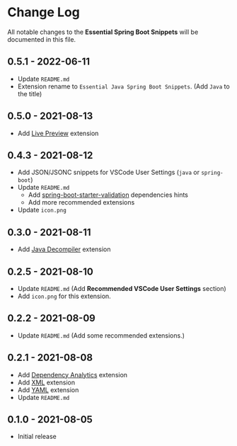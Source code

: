 # Change Log

All notable changes to the **Essential Spring Boot Snippets** will be documented in this file.

## 0.5.1 - 2022-06-11

* Update `README.md`
* Extension rename to `Essential Java Spring Boot Snippets`. (Add `Java` to the title)

## 0.5.0 - 2021-08-13

* Add [Live Preview](https://marketplace.visualstudio.com/items?itemName=ms-vscode.live-server) extension

## 0.4.3 - 2021-08-12

* Add JSON/JSONC snippets for VSCode User Settings (`java` or `spring-boot`)
* Update `README.md`
  * Add [spring-boot-starter-validation](https://mvnrepository.com/artifact/org.springframework.boot/spring-boot-starter-validation) dependencies hints
  * Add more recommended extensions
* Update `icon.png`

## 0.3.0 - 2021-08-11

* Add [Java Decompiler](https://marketplace.visualstudio.com/items?itemName=dgileadi.java-decompiler) extension

## 0.2.5 - 2021-08-10

* Update `README.md` (Add **Recommended VSCode User Settings** section)
* Add `icon.png` for this extension.

## 0.2.2 - 2021-08-09

* Update `README.md` (Add some recommended extensions.)

## 0.2.1 - 2021-08-08

* Add [Dependency Analytics](https://marketplace.visualstudio.com/items?itemName=redhat.fabric8-analytics) extension
* Add [XML](https://marketplace.visualstudio.com/items?itemName=redhat.vscode-xml) extension
* Add [YAML](https://marketplace.visualstudio.com/items?itemName=redhat.vscode-yaml) extension
* Update `README.md`

## 0.1.0 - 2021-08-05

* Initial release
